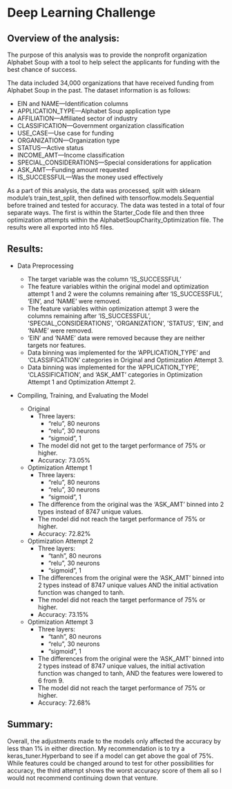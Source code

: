 # Deep Learning Challenge

## Overview of the analysis:

The purpose of this analysis was to provide the nonprofit organization Alphabet Soup with a tool to help select the applicants for funding with the best chance of success. 

The data included 34,000 organizations that have received funding from Alphabet Soup in the past. The dataset information is as follows:
  *	EIN and NAME—Identification columns
  *	APPLICATION_TYPE—Alphabet Soup application type
  *	AFFILIATION—Affiliated sector of industry
  *	CLASSIFICATION—Government organization classification
  *	USE_CASE—Use case for funding
  *	ORGANIZATION—Organization type
  *	STATUS—Active status
  *	INCOME_AMT—Income classification
  *	SPECIAL_CONSIDERATIONS—Special considerations for application
  *	ASK_AMT—Funding amount requested
  *	IS_SUCCESSFUL—Was the money used effectively

As a part of this analysis, the data was processed, split with sklearn module’s train_test_split, then defined with tensorflow.models.Sequential before trained and tested for accuracy. The data was tested in a total of four separate ways. The first is within the Starter_Code file and then three optimization attempts within the AlphabetSoupCharity_Optimization file. The results were all exported into h5 files. 

## Results: 

  *	Data Preprocessing
    *	The target variable was the column ‘IS_SUCCESSFUL’
    *	The feature variables within the original model and optimization attempt 1 and 2 were the columns remaining after ‘IS_SUCCESSFUL’, ‘EIN’, and ‘NAME’ were removed.
    *	The feature variables within optimization attempt 3 were the columns remaining after ‘IS_SUCCESSFUL’, 'SPECIAL_CONSIDERATIONS', 'ORGANIZATION', 'STATUS', ‘EIN’, and ‘NAME’ were removed.
    *	‘EIN’ and ‘NAME’ data were removed because they are neither targets nor features.
    *	Data binning was implemented for the ‘APPLICATION_TYPE’ and ‘CLASSIFICATION’ categories in Original and Optimization Attempt 3.
    *	Data binning was implemented for the ‘APPLICATION_TYPE’, ‘CLASSIFICATION’, and ‘ASK_AMT’ categories in Optimization Attempt 1 and Optimization Attempt 2.

  * Compiling, Training, and Evaluating the Model
    * Original
      * Three layers:
        * “relu”, 80 neurons
        * “relu”, 30 neurons
        * “sigmoid”, 1
      * The model did not get to the target performance of 75% or higher.
      * Accuracy: 73.05%
    * Optimization Attempt 1
      * Three layers:
        * “relu”, 80 neurons
        * “relu”, 30 neurons
        * “sigmoid”, 1
      * The difference from the original was the ‘ASK_AMT’ binned into 2 types instead of 8747 unique values.
      * The model did not reach the target performance of 75% or higher.
      * Accuracy: 72.82%
    * Optimization Attempt 2
      * Three layers:
        * “tanh”, 80 neurons
        * “relu”, 30 neurons
        * “sigmoid”, 1
      * The differences from the original were the ‘ASK_AMT’ binned into 2 types instead of 8747 unique values AND the initial activation function was changed to tanh.
      * The model did not reach the target performance of 75% or higher.
      * Accuracy: 73.15%
    * Optimization Attempt 3
      * Three layers:
        * “tanh”, 80 neurons
        * “relu”, 30 neurons
        * “sigmoid”, 1
      * The differences from the original were the ‘ASK_AMT’ binned into 2 types instead of 8747 unique values, the initial activation function was changed to tanh, AND the features were lowered to 6 from 9.
      * The model did not reach the target performance of 75% or higher.
      * Accuracy: 72.68%
        
## Summary: 

Overall, the adjustments made to the models only affected the accuracy by less than 1% in either direction. My recommendation is to try a keras_tuner.Hyperband to see if a model can get above the goal of 75%. While features could be changed around to test for other possibilities for accuracy, the third attempt shows the worst accuracy score of them all so I would not recommend continuing down that venture.

